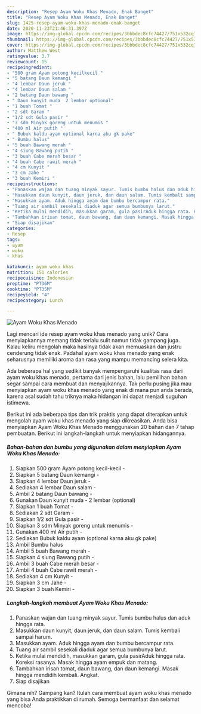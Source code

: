 ```yaml
---
description: "Resep Ayam Woku Khas Menado, Enak Banget"
title: "Resep Ayam Woku Khas Menado, Enak Banget"
slug: 1425-resep-ayam-woku-khas-menado-enak-banget
date: 2020-11-23T21:46:31.397Z
image: https://img-global.cpcdn.com/recipes/3bbbdec8cfc74427/751x532cq70/ayam-woku-khas-menado-foto-resep-utama.jpg
thumbnail: https://img-global.cpcdn.com/recipes/3bbbdec8cfc74427/751x532cq70/ayam-woku-khas-menado-foto-resep-utama.jpg
cover: https://img-global.cpcdn.com/recipes/3bbbdec8cfc74427/751x532cq70/ayam-woku-khas-menado-foto-resep-utama.jpg
author: Matthew West
ratingvalue: 3.7
reviewcount: 15
recipeingredient:
- "500 gram Ayam potong kecilkecil "
- "5 batang Daun kemangi "
- "4 lembar Daun jeruk "
- "4 lembar Daun salam "
- "2 batang Daun bawang "
- " Daun kunyit muda  2 lembar optional"
- "1 buah Tomat "
- "2 sdt Garam "
- "1/2 sdt Gula pasir "
- "3 sdm Minyak goreng untuk menumis "
- "400 ml Air putih "
- " Bubuk kaldu ayam optional karna aku gk pake"
- " Bumbu halus"
- "5 buah Bawang merah "
- "4 siung Bawang putih "
- "3 buah Cabe merah besar "
- "4 buah Cabe rawit merah "
- "4 cm Kunyit "
- "3 cm Jahe "
- "3 buah Kemiri "
recipeinstructions:
- "Panaskan wajan dan tuang minyak sayur. Tumis bumbu halus dan aduk hingga rata."
- "Masukkan daun kunyit, daun jeruk, dan daun salam. Tumis kembali sampai harum."
- "Masukkan ayam. Aduk hingga ayam dan bumbu bercampur rata."
- "Tuang air sambil sesekali diaduk agar semua bumbunya larut."
- "Ketika mulai mendidih, masukkan garam, gula pasirAduk hingga rata. Koreksi rasanya. Masak hingga ayam empuk dan matang."
- "Tambahkan irisan tomat, daun bawang, dan daun kemangi. Masak hingga mendidih kembali. Angkat."
- "Siap disajikan"
categories:
- Resep
tags:
- ayam
- woku
- khas

katakunci: ayam woku khas 
nutrition: 151 calories
recipecuisine: Indonesian
preptime: "PT36M"
cooktime: "PT35M"
recipeyield: "4"
recipecategory: Lunch

---
```



![Ayam Woku Khas Menado](https://img-global.cpcdn.com/recipes/3bbbdec8cfc74427/751x532cq70/ayam-woku-khas-menado-foto-resep-utama.jpg)

Lagi mencari ide resep ayam woku khas menado yang unik? Cara menyiapkannya memang tidak terlalu sulit namun tidak gampang juga. Kalau keliru mengolah maka hasilnya tidak akan memuaskan dan justru cenderung tidak enak. Padahal ayam woku khas menado yang enak seharusnya memiliki aroma dan rasa yang mampu memancing selera kita.



Ada beberapa hal yang sedikit banyak mempengaruhi kualitas rasa dari ayam woku khas menado, pertama dari jenis bahan, lalu pemilihan bahan segar sampai cara membuat dan menyajikannya. Tak perlu pusing jika mau menyiapkan ayam woku khas menado yang enak di mana pun anda berada, karena asal sudah tahu triknya maka hidangan ini dapat menjadi suguhan istimewa.


Berikut ini ada beberapa tips dan trik praktis yang dapat diterapkan untuk mengolah ayam woku khas menado yang siap dikreasikan. Anda bisa menyiapkan Ayam Woku Khas Menado menggunakan 20 bahan dan 7 tahap pembuatan. Berikut ini langkah-langkah untuk menyiapkan hidangannya.

<!--inarticleads1-->

##### Bahan-bahan dan bumbu yang digunakan dalam menyiapkan Ayam Woku Khas Menado:

1. Siapkan 500 gram Ayam potong kecil-kecil -
1. Siapkan 5 batang Daun kemangi -
1. Siapkan 4 lembar Daun jeruk -
1. Sediakan 4 lembar Daun salam -
1. Ambil 2 batang Daun bawang -
1. Gunakan  Daun kunyit muda - 2 lembar (optional)
1. Siapkan 1 buah Tomat -
1. Sediakan 2 sdt Garam -
1. Siapkan 1/2 sdt Gula pasir -
1. Siapkan 3 sdm Minyak goreng untuk menumis -
1. Gunakan 400 ml Air putih -
1. Sediakan  Bubuk kaldu ayam (optional karna aku gk pake)
1. Ambil  Bumbu halus
1. Ambil 5 buah Bawang merah -
1. Siapkan 4 siung Bawang putih -
1. Ambil 3 buah Cabe merah besar -
1. Ambil 4 buah Cabe rawit merah -
1. Sediakan 4 cm Kunyit -
1. Siapkan 3 cm Jahe -
1. Siapkan 3 buah Kemiri -




<!--inarticleads2-->

##### Langkah-langkah membuat Ayam Woku Khas Menado:

1. Panaskan wajan dan tuang minyak sayur. Tumis bumbu halus dan aduk hingga rata.
1. Masukkan daun kunyit, daun jeruk, dan daun salam. Tumis kembali sampai harum.
1. Masukkan ayam. Aduk hingga ayam dan bumbu bercampur rata.
1. Tuang air sambil sesekali diaduk agar semua bumbunya larut.
1. Ketika mulai mendidih, masukkan garam, gula pasirAduk hingga rata. Koreksi rasanya. Masak hingga ayam empuk dan matang.
1. Tambahkan irisan tomat, daun bawang, dan daun kemangi. Masak hingga mendidih kembali. Angkat.
1. Siap disajikan




Gimana nih? Gampang kan? Itulah cara membuat ayam woku khas menado yang bisa Anda praktikkan di rumah. Semoga bermanfaat dan selamat mencoba!
